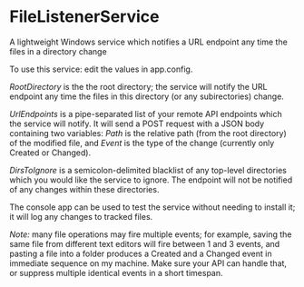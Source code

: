 # FileListenerService
A lightweight Windows service which notifies a URL endpoint any time the files in a directory change

To use this service: edit the values in app.config. 

*RootDirectory* is the the root directory; the service will notify the URL endpoint any time the files in this directory (or any subirectories) change.

*UrlEndpoints* is a pipe-separated list of your remote API endpoints which the service will notify. It will send a POST request with a JSON body containing two variables: *Path* is the relative path (from the root directory) of the modified file, and *Event* is the type of the change (currently only Created or Changed).

*DirsToIgnore* is a semicolon-delimited blacklist of any top-level directories which you would like the service to ignore. The endpoint will not be notified of any changes within these directories.

The console app can be used to test the service without needing to install it; it will log any changes to tracked files.

*Note:* many file operations may fire multiple events; for example, saving the same file from different text editors will fire between 1 and 3 events, and pasting a file into a folder produces a Created and a Changed event in immediate sequence on my machine. Make sure your API can handle that, or suppress multiple identical events in a short timespan.
